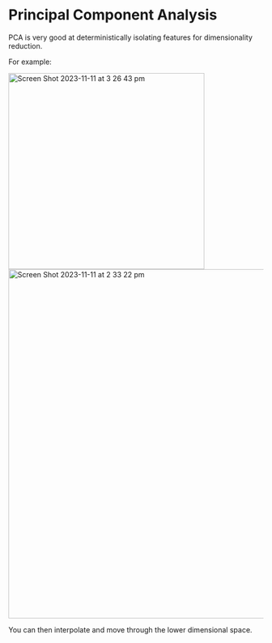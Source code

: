 # Principal Component Analysis

PCA is very good at deterministically isolating features for dimensionality reduction.

For example:

<img width="387" alt="Screen Shot 2023-11-11 at 3 26 43 pm" src="https://github.com/siliconjungle/vector-embeddings-english-dictionary/assets/71357672/90ba3387-6d33-477c-baad-8eb76b870859">

<img width="689" alt="Screen Shot 2023-11-11 at 2 33 22 pm" src="https://github.com/siliconjungle/vector-embeddings-english-dictionary/assets/71357672/cccc913a-509f-4beb-9b70-b5788e19637e">

You can then interpolate and move through the lower dimensional space.
